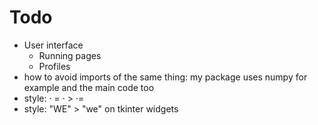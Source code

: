 # Todo
- User interface
  - Running pages
  - Profiles
- how to avoid imports of the same thing: my package uses numpy for example and the main code too
- style: · = · > ·=
- style: "WE" > "we" on tkinter widgets